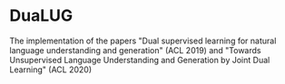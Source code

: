 # DuaLUG
The implementation of the papers "Dual supervised learning for natural language understanding and generation" (ACL 2019) and "Towards Unsupervised Language Understanding and Generation by Joint Dual Learning" (ACL 2020)
